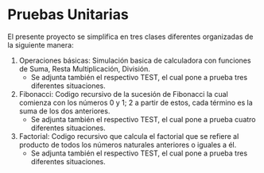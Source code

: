 # Pruebas Unitarias
El presente proyecto se simplifica en tres clases diferentes organizadas de la siguiente manera:
1. Operaciones básicas: Simulación basica de calculadora con funciones de Suma, Resta Multiplicación, División.
   - Se adjunta también el respectivo TEST, el cual pone a prueba tres diferentes situaciones.
2. Fibonacci: Codigo recursivo de la sucesión de Fibonacci la cual comienza con los números 0 y 1; 2​ a partir de estos, cada término es la suma de los dos anteriores.
   - Se adjunta también el respectivo TEST, el cual pone a prueba cuatro diferentes situaciones.
3. Factorial: Codigo recursivo que calcula el factorial que se refiere al producto de todos los números naturales anteriores o iguales a él.
   - Se adjunta también el respectivo TEST, el cual pone a prueba tres diferentes situaciones.
   
